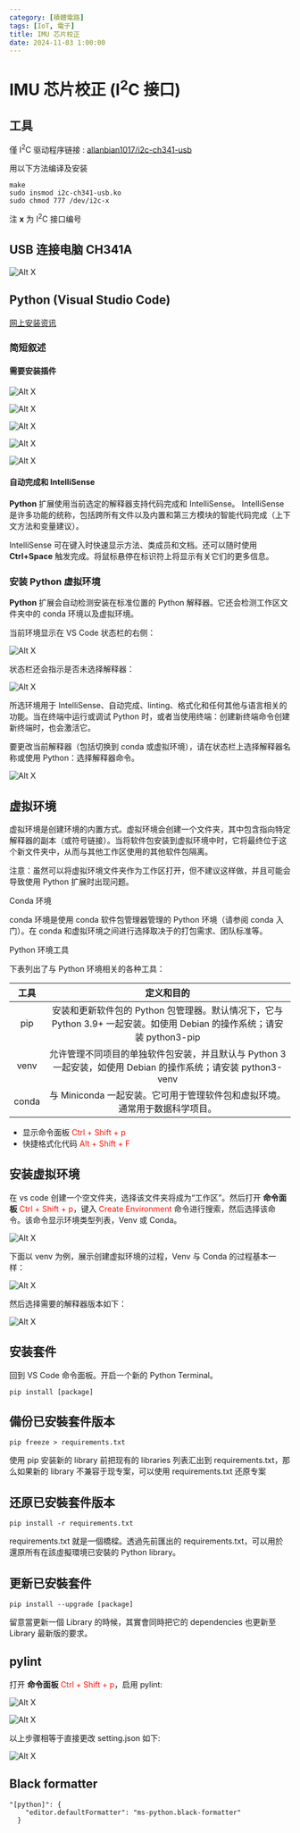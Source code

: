 ```yaml
---
category: [積體電路]
tags: [IoT, 電子]
title: IMU 芯片校正
date: 2024-11-03 1:00:00
---
```


<style>
  table {
    width: 100%
    }
  td {
    vertical-align: center;
    text-align: center;
  }
  table.inputT{
    margin: 10px;
    width: auto;
    margin-left: auto;
    margin-right: auto;
    border: none;
  }
  input{
    text-align: center;
    padding: 0px 10px;
  }
  iframe{
    width: 100%;
    display: block;
    border-style:none;
  }
</style>

# IMU 芯片校正 (I<sup>2</sup>C 接口)

## 工具

僅 I<sup>2</sup>C 驱动程序链接 : [allanbian1017/i2c-ch341-usb](https://github.com/allanbian1017/i2c-ch341-usb) 

用以下方法编译及安装

```
make
sudo insmod i2c-ch341-usb.ko
sudo chmod 777 /dev/i2c-x
```
注 **x** 为 I<sup>2</sup>C 接口编号

## USB 连接电脑 CH341A

![Alt X](../assets/img/esp/usbch341a.png)


## Python (Visual Studio Code)

[网上安装资讯](https://code.visualstudio.com/docs/languages/python)

### 简短叙述

#### 需要安装插件

![Alt X](../assets/img/esp/python.png)

![Alt X](../assets/img/esp/pylint.png)

![Alt X](../assets/img/esp/bformat.png)

![Alt X](../assets/img/esp/pydebug.png)

![Alt X](../assets/img/esp/jupyter.png)


#### 自动完成和 IntelliSense

**Python** 扩展使用当前选定的解释器支持代码完成和 IntelliSense。 IntelliSense 是许多功能的统称，包括跨所有文件以及内置和第三方模块的智能代码完成（上下文方法和变量建议）。

IntelliSense 可在键入时快速显示方法、类成员和文档。还可以随时使用 **Ctrl+Space** 触发完成。将鼠标悬停在标识符上将显示有关它们的更多信息。

### 安装 **Python** 虚拟环境

**Python** 扩展会自动检测安装在标准位置的 Python 解释器。它还会检测工作区文件夹中的 conda 环境以及虚拟环境。

当前环境显示在 VS Code 状态栏的右侧：

![Alt X](../assets/img/esp/environsbar.png)

状态栏还会指示是否未选择解释器：

![Alt X](../assets/img/esp/interpretersbar.png)

所选环境用于 IntelliSense、自动完成、linting、格式化和任何其他与语言相关的功能。当在终端中运行或调试 Python 时，或者当使用终端：创建新终端命令创建新终端时，也会激活它。

要更改当前解释器（包括切换到 conda 或虚拟环境），请在状态栏上选择解释器名称或使用 Python：选择解释器命令。

![Alt X](../assets/img/esp/selintep.png)


## 虚拟环境

虚拟环境是创建环境的内置方式。虚拟环境会创建一个文件夹，其中包含指向特定解释器的副本（或符号链接）。当将软件包安装到虚拟环境中时，它将最终位于这个新文件夹中，从而与其他工作区使用的其他软件包隔离。

注意：虽然可以将虚拟环境文件夹作为工作区打开，但不建议这样做，并且可能会导致使用 Python 扩展时出现问题。

Conda 环境

conda 环境是使用 conda 软件包管理器管理的 Python 环境（请参阅 conda 入门）。在 conda 和虚拟环境之间进行选择取决于的打包需求、团队标准等。

Python 环境工具

下表列出了与 Python 环境相关的各种工具：


|工具|定义和目的|
|:---:|:---:|
|pip|安装和更新软件包的 Python 包管理器。默认情况下，它与 Python 3.9+ 一起安装。如使用 Debian 的操作系统；请安装 python3-pip|
|venv|允许管理不同项目的单独软件包安装，并且默认与 Python 3 一起安装，如使用 Debian 的操作系统；请安装 python3-venv|
|conda| 与 Miniconda 一起安装。它可用于管理软件包和虚拟环境。通常用于数据科学项目。|

 - 显示命令面板 <font color="#FF1000">Ctrl + Shift + p</font> 
 - 快捷格式化代码 <font color="#FF1000">Alt + Shift + F</font>

## 安装虚拟环境

在 vs code 创建一个空文件夹，选择该文件夹将成为“工作区”。然后打开 **命令面板** <font color="#FF1000">Ctrl + Shift + p</font>，键入 <font color="#FF1000">Create Environment</font> 命令进行搜索，然后选择该命令。该命令显示环境类型列表，Venv 或 Conda。

![Alt X](../assets/img/esp/createpy.png)

下面以 venv 为例，展示创建虚拟环境的过程，Venv 与 Conda 的过程基本一样：

![Alt X](../assets/img/esp/venv.png)

然后选择需要的解释器版本如下：

![Alt X](../assets/img/esp/pyversion.png)


## 安装套件

回到 VS Code 命令面板。开启一个新的 Python Terminal。

```
pip install [package]
```

## 備份已安裝套件版本

```
pip freeze > requirements.txt
```

使用 pip 安装新的 library 前把现有的 libraries 列表汇出到 requirements.txt，那么如果新的 library 不兼容于现专案，可以使用 requirements.txt 还原专案


## 还原已安裝套件版本

```
pip install -r requirements.txt
```

requirements.txt 就是一個橋樑。透過先前匯出的 requirements.txt，可以用於還原所有在該虛擬環境已安裝的 Python library。

## 更新已安裝套件

```
pip install --upgrade [package]
```

留意當更新一個 Library 的時候，其實會同時把它的 dependencies 也更新至 Library 最新版的要求。


## pylint

打开 **命令面板** <font color="#FF1000">Ctrl + Shift + p</font>，启用 pylint:

![Alt X](../assets/img/esp/pylint-1.png)

![Alt X](../assets/img/esp/pylint-2.png)

以上步骤相等于直接更改 setting.json 如下:

![Alt X](../assets/img/esp/pylint-3.png)

## Black formatter


 
```
"[python]": {
    "editor.defaultFormatter": "ms-python.black-formatter"
  }
```






